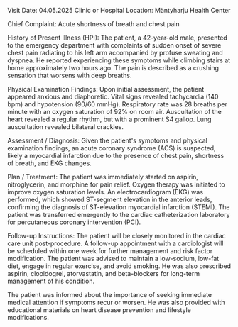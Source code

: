  Visit Date: 04.05.2025
Clinic or Hospital Location: Mäntyharju Health Center

Chief Complaint: Acute shortness of breath and chest pain

History of Present Illness (HPI): The patient, a 42-year-old male, presented to the emergency department with complaints of sudden onset of severe chest pain radiating to his left arm accompanied by profuse sweating and dyspnea. He reported experiencing these symptoms while climbing stairs at home approximately two hours ago. The pain is described as a crushing sensation that worsens with deep breaths.

Physical Examination Findings: Upon initial assessment, the patient appeared anxious and diaphoretic. Vital signs revealed tachycardia (140 bpm) and hypotension (90/60 mmHg). Respiratory rate was 28 breaths per minute with an oxygen saturation of 92% on room air. Auscultation of the heart revealed a regular rhythm, but with a prominent S4 gallop. Lung auscultation revealed bilateral crackles.

Assessment / Diagnosis: Given the patient's symptoms and physical examination findings, an acute coronary syndrome (ACS) is suspected, likely a myocardial infarction due to the presence of chest pain, shortness of breath, and EKG changes.

Plan / Treatment: The patient was immediately started on aspirin, nitroglycerin, and morphine for pain relief. Oxygen therapy was initiated to improve oxygen saturation levels. An electrocardiogram (EKG) was performed, which showed ST-segment elevation in the anterior leads, confirming the diagnosis of ST-elevation myocardial infarction (STEMI). The patient was transferred emergently to the cardiac catheterization laboratory for percutaneous coronary intervention (PCI).

Follow-up Instructions: The patient will be closely monitored in the cardiac care unit post-procedure. A follow-up appointment with a cardiologist will be scheduled within one week for further management and risk factor modification. The patient was advised to maintain a low-sodium, low-fat diet, engage in regular exercise, and avoid smoking. He was also prescribed aspirin, clopidogrel, atorvastatin, and beta-blockers for long-term management of his condition.

The patient was informed about the importance of seeking immediate medical attention if symptoms recur or worsen. He was also provided with educational materials on heart disease prevention and lifestyle modifications.
